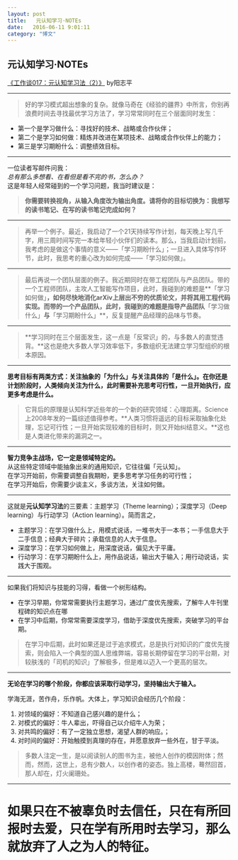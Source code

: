 ```yaml
---
layout: post
title:   元认知学习·NOTEs
date:   2016-06-11 9:01:11
category: "博文"
---
```

## 元认知学习·NOTEs


[《工作谈017：元认知学习法（2）》](http://mp.weixin.qq.com/s?__biz=MzA3MzM0MjUyMQ==&mid=2652149232&idx=1&sn=3709475a3a4b6fc2fb56f7e25a52d1b7#rd) by阳志平

***

> 好的学习模式超出想象的复杂。就像马奇在《经验的疆界》中所言，你别再浪费时间去寻找最优学习方法了，学习常常同时在三个层面同时发生：  

* 第一个是学习做什么：寻找好的技术、战略或合作伙伴；
* 第二个是学习如何做：精炼并改进在某项技术、战略或合作伙伴上的能力；
* 第三是学习期盼什么：调整绩效目标。

***


一位读者写邮件问我：  
*总有那么多想看、在看但是看不完的书，怎么办？*  
这是年轻人经常碰到的一个学习问题，我当时建议是：   
>**你需要转换视角，从输入角度改为输出角度。请将你的目标切换为：我想写的读书笔记、在写的读书笔记完成如何？**

***


>再举一个例子。最近，我启动了一个21天持续写作计划，每天晚上写几千字，用三周时间写完一本给年轻小伙伴们的读本。那么，当我启动计划前，我考虑的是做这个事情的意义——「学习期盼什么」；一旦进入具体写作环节，此时，我思考的重心改为如何完成——「学习如何做」。

***

>最后再说一个团队层面的例子。我近期同时在带工程团队与产品团队。带的一个工程师团队，主攻人工智能写作项目，此时，我碰到的难题是**「学习如何做」**，如何尽快地消化arXiv上层出不穷的优质论文，并将其用工程代码实现。而带的一个产品团队，此时，我碰到的难题是指导产品团队**「学习做什么」**与**「学习期盼什么」**，反复提醒产品经理的品味与节奏。



***

>**学习同时在三个层面发生，这一点是「反常识」的，与多数人的直觉违背。**这也是绝大多数人学习效率低下，多数组织无法建立学习型组织的根本原因。


*** 

**思考目标有两类方式：关注抽象的「为什么」与关注具体的「是什么」。在你还是计划阶段时，人类倾向关注为什么，此时需要补充思考可行性，一旦开始执行，应更多考虑是什么。**

>它背后的原理是认知科学近些年的一个新的研究领域：心理距离。Science上2008年发的一篇综述值得参考。**人类习惯将遥远的目标采取抽象化处理，忘记可行性；一旦开始实现较难的目标时，则又开始纠结意义。**这也是人类进化带来的漏洞之一。


***

**智力竞争主战场，它一定是领域特定的。**  
从这些特定领域中能抽象出来的通用知识，它往往偏「元认知」。  
在学习开始前，你需要调整自我期盼，更多思考学习任务的可行性；  
在学习开始后，你需要少谈主义，多谈方法，关注如何做。

***

这就是**元认知学习法**的三要素：主题学习（Theme learning）；深度学习（Deep learning）与行动学习（Action learning）。简而言之，

* 主题学习：在学习做什么上，用模式说话，一堆书大于一本书；一手信息大于二手信息；经典大于碎片；承载信息的人大于信息。
* 深度学习：在学习如何做上，用深度说话，偏见大于平庸。
* 行动学习：在学习期盼什么上，用作品说话，输出大于输入；用行动说话，实践大于围观。

*** 

如果我们将知识与技能的习得，看做一个树形结构。

* 在学习早期，你常常需要执行主题学习，通过广度优先搜索，了解牛人牛刊里程碑的知识点在哪  
* 在学习中后期，你常常需要深度学习，借助于深度优先搜索，突破学习的平台期。


>在学习中后期，此时如果还是过于追求模式，总是执行对知识的广度优先搜索，则会陷入一个典型的国人思维弊端，容易长期停留在学习的平台期，对较肤浅的「司机的知识」了解极多，但是难以迈入一个更高的层次。



*** 

**无论在学习的哪个阶段，你都应该采取行动学习，坚持输出大于输入。**  

学海无涯，苦作舟，乐作帆。大体上，学习知识会经历几个阶段：  

1. 对领域的偏好：不知道自己感兴趣的是什么；  
2. 对模式的偏好：牛人辈出，吓得自己以介绍牛人为荣；  
3. 对共鸣的偏好：有了一定独立思想，渴望人群的响应。； 
4. 对时间的偏好：开始触摸到真理的存在，并愿意放弃一些外在，甘于平淡。

>多数人注定一生，是以阅读别人的图书为主，被他人创作的模因附体；然而，然而，这世上，总有少数人，以创作者的姿态。独上高楼，蓦然回首，那人却在，灯火阑珊处。

*** 

# 如果只在不被辜负时去信任，只在有所回报时去爱，只在学有所用时去学习，那么就放弃了人之为人的特征。


